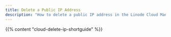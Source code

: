 ```yaml
---
title: Delete a Public IP Address
description: "How to delete a public IP address in the Linode Cloud Manager."
---
```


{{% content "cloud-delete-ip-shortguide" %}}
